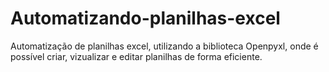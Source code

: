 # Automatizando-planilhas-excel

Automatização de planilhas excel, utilizando a biblioteca Openpyxl, onde é possível criar, vizualizar e editar planilhas de  forma eficiente.
